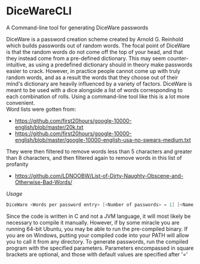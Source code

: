 # DiceWareCLI
A Command-line tool for generating DiceWare passwords
  
DiceWare is a password creation scheme created by Arnold G. Reinhold which builds passwords out of random words. The focal
point of DiceWare is that the random words do not come off the top of your head, and that they instead come from a pre-defined dictionary. This may seem counter-intuitive, as using a predefined dictionary should in theory make passwords easier to crack. However, in practice people cannot come up with truly random words, and as a result the words that they choose out of their mind's dictionary are heavily influenced by a variety of factors. DiceWare is meant to be used with a dice alongside a list of words corresponding to each combination of rolls. Using a command-line tool like this is a lot more convenient.  
Word lists were gotten from:
 - https://github.com/first20hours/google-10000-english/blob/master/20k.txt
 - https://github.com/first20hours/google-10000-english/blob/master/google-10000-english-usa-no-swears-medium.txt  
 
They were then filtered to remove words less than 5 characters and greater than 8 characters, and then filtered again to remove words in this list of profanity
 - https://github.com/LDNOOBW/List-of-Dirty-Naughty-Obscene-and-Otherwise-Bad-Words/  
 
*Usage*  
```c
DiceWare <Words per password entry> [<Number of passwords> = 1] [<Name of Transformation File>]
```

Since the code is written in C and not a JVM language, it will most likely be necessary to compile it manually. However, if by some miracle you are running 64-bit Ubuntu, you may be able to run the pre-compiled binary.
If you are on Windows, putting your compiled code into your PATH will allow you to call it from any directory.
To generate passwords, run the compiled program with the specified parameters. Parameters encompassed in square brackets are optional, and those with default values are specified after '='
